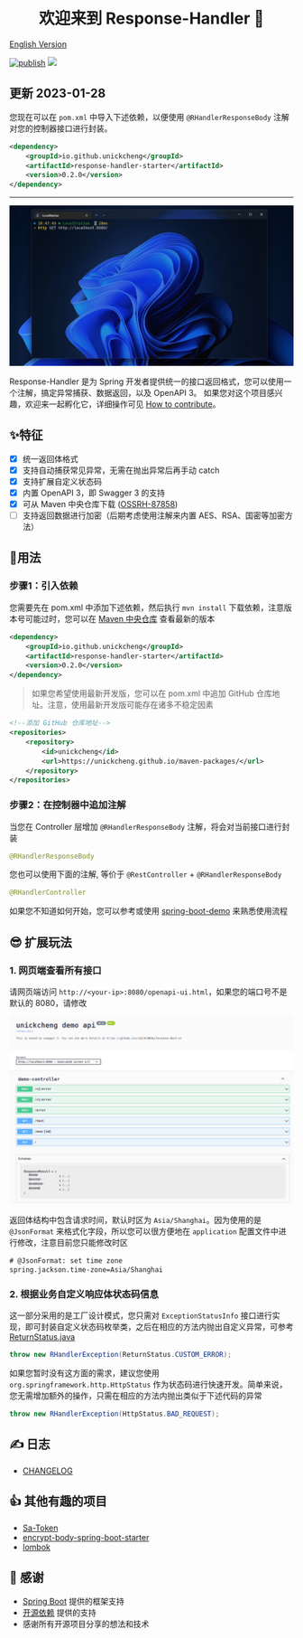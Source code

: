 <center> <h1>欢迎来到 Response-Handler 👋</h1></center>

[English Version](readme.md)

[![publish](https://img.shields.io/github/actions/workflow/status/UNICKCHENG/Response-Handler/publish.yml?label=publish&style=plastic)](https://github.com/UNICKCHENG/Response-Handler/actions/workflows/publish.yml) [![](https://img.shields.io/github/package-json/v/UNICKCHENG/Response-Handler?color=blue&label=version&style=plastic)](https://github.com/UNICKCHENG/Response-Handler/tags)

## 更新 2023-01-28

您现在可以在 `pom.xml` 中导入下述依赖，以便使用 `@RHandlerResponseBody` 注解对您的控制器接口进行封装。

```xml
<dependency>
    <groupId>io.github.unickcheng</groupId>
    <artifactId>response-handler-starter</artifactId>
    <version>0.2.0</version>
</dependency>
```

---

![](assets/restful-api.gif)

Response-Handler 是为 Spring 开发者提供统一的接口返回格式，您可以使用一个注解，搞定异常捕获、数据返回，以及 OpenAPI 3。 如果您对这个项目感兴趣，欢迎来一起孵化它，详细操作可见 [How to contribute](contributing.md)。


## ✨特征

- [X] 统一返回体格式
- [X] 支持自动捕获常见异常，无需在抛出异常后再手动 catch
- [X] 支持扩展自定义状态码
- [x] 内置 OpenAPI 3，即 Swagger 3 的支持
- [X] 可从 Maven 中央仓库下载 ([OSSRH-87858](https://issues.sonatype.org/projects/OSSRH/issues/OSSRH-87858))
- [ ] 支持返回数据进行加密（后期考虑使用注解来内置 AES、RSA、国密等加密方法）

## 🎉用法

### 步骤1：引入依赖

您需要先在 pom.xml 中添加下述依赖，然后执行 `mvn install` 下载依赖，注意版本号可能过时，您可以在 [Maven 中央仓库](https://mvnrepository.com/artifact/io.github.unickcheng/response-handler-starter) 查看最新的版本
```xml
<dependency>
    <groupId>io.github.unickcheng</groupId>
    <artifactId>response-handler-starter</artifactId>
    <version>0.2.0</version>
</dependency>
```

> 如果您希望使用最新开发版，您可以在 pom.xml 中追加 GitHub 仓库地址。注意，使用最新开发版可能存在诸多不稳定因素
```xml
<!--添加 GitHub 仓库地址-->
<repositories>
    <repository>
        <id>unickcheng</id>
        <url>https://unickcheng.github.io/maven-packages/</url>
    </repository>
</repositories>
```
### 步骤2：在控制器中追加注解

当您在 Controller 层增加 `@RHandlerResponseBody` 注解，将会对当前接口进行封装
```java
@RHandlerResponseBody
```

您也可以使用下面的注解, 等价于 `@RestController` + `@RHandlerResponseBody`
```java
@RHandlerController
```

如果您不知道如何开始，您可以参考或使用 [spring-boot-demo](spring-boot-demo/pom.xml) 来熟悉使用流程


## 😎 扩展玩法

### 1. 网页端查看所有接口

请网页端访问 `http://<your-ip>:8080/openapi-ui.html`，如果您的端口号不是默认的 8080，请修改

![Pasted image 20230114213227.png](assets/Pasted-image-20230114213227.png)

返回体结构中包含请求时间，默认时区为 `Asia/Shanghai`。因为使用的是 `@JsonFormat` 来格式化字段，所以您可以很方便地在 `application` 配置文件中进行修改，注意目前您只能修改时区

```
# @JsonFormat: set time zone  
spring.jackson.time-zone=Asia/Shanghai
```

### 2. 根据业务自定义响应体状态码信息

这一部分采用的是工厂设计模式，您只需对 `ExceptionStatusInfo` 接口进行实现，即可封装自定义状态码枚举类，之后在相应的方法内抛出自定义异常，可参考 [ReturnStatus.java](spring-boot-demo/src/main/java/cc/unickcheng/rhdemo/enums/ReturnStatus.java) 
```java
throw new RHandlerException(ReturnStatus.CUSTOM_ERROR);
```

如果您暂时没有这方面的需求，建议您使用 `org.springframework.http.HttpStatus` 作为状态码进行快速开发。简单来说，您无需增加额外的操作，只需在相应的方法内抛出类似于下述代码的异常
```java
throw new RHandlerException(HttpStatus.BAD_REQUEST);
```

## ✍️ 日志

- [CHANGELOG](CHANGELOG.md)

## 👍 其他有趣的项目

- [Sa-Token](https://github.com/dromara/sa-token)
- [encrypt-body-spring-boot-starter](https://github.com/Licoy/encrypt-body-spring-boot-starter)
- [lombok](https://github.com/projectlombok/lombok)

## 💖 感谢

- [Spring Boot](https://spring.io/projects/spring-boot) 提供的框架支持
- [开源依赖](https://github.com/UNICKCHENG/Response-Handler/network/dependencies) 提供的支持
- 感谢所有开源项目分享的想法和技术
